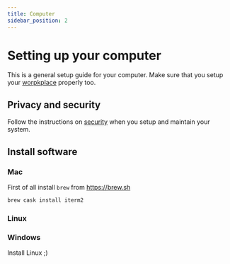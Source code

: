 ```yaml
---
title: Computer
sidebar_position: 2
---
```

# Setting up your computer

This is a general setup guide for your computer. Make sure that you setup your [worpkplace](workplace) properly too.

## Privacy and security

Follow the instructions on [security](security) when you setup and maintain your system.

## Install software

### Mac

First of all install `brew` from https://brew.sh

```zsh
brew cask install iterm2
```

### Linux

### Windows

Install Linux ;)